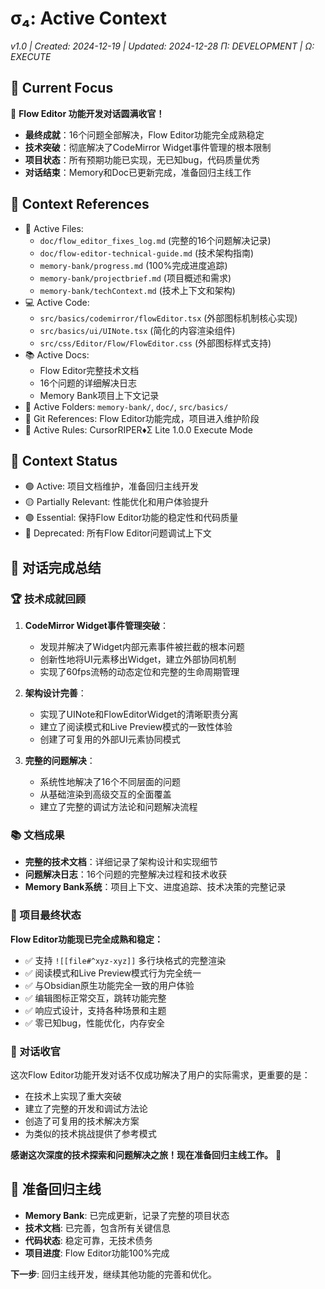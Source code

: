 # σ₄: Active Context
*v1.0 | Created: 2024-12-19 | Updated: 2024-12-28*
*Π: DEVELOPMENT | Ω: EXECUTE*

## 🔮 Current Focus
🎊 **Flow Editor 功能开发对话圆满收官！**
- **最终成就**：16个问题全部解决，Flow Editor功能完全成熟稳定
- **技术突破**：彻底解决了CodeMirror Widget事件管理的根本限制
- **项目状态**：所有预期功能已实现，无已知bug，代码质量优秀
- **对话结束**：Memory和Doc已更新完成，准备回归主线工作

## 📎 Context References
- 📄 Active Files: 
  - `doc/flow_editor_fixes_log.md` (完整的16个问题解决记录)
  - `doc/flow-editor-technical-guide.md` (技术架构指南)
  - `memory-bank/progress.md` (100%完成进度追踪)
  - `memory-bank/projectbrief.md` (项目概述和需求)
  - `memory-bank/techContext.md` (技术上下文和架构)
- 💻 Active Code: 
  - `src/basics/codemirror/flowEditor.tsx` (外部图标机制核心实现)
  - `src/basics/ui/UINote.tsx` (简化的内容渲染组件)
  - `src/css/Editor/Flow/FlowEditor.css` (外部图标样式支持)
- 📚 Active Docs: 
  - Flow Editor完整技术文档
  - 16个问题的详细解决日志
  - Memory Bank项目上下文记录
- 📁 Active Folders: `memory-bank/`, `doc/`, `src/basics/`
- 🔄 Git References: Flow Editor功能完成，项目进入维护阶段
- 📏 Active Rules: CursorRIPER♦Σ Lite 1.0.0 Execute Mode

## 📡 Context Status
- 🟢 Active: 项目文档维护，准备回归主线开发
- 🟡 Partially Relevant: 性能优化和用户体验提升
- 🟣 Essential: 保持Flow Editor功能的稳定性和代码质量
- 🔴 Deprecated: 所有Flow Editor问题调试上下文

## 🎉 对话完成总结

### 🏆 技术成就回顾
1. **CodeMirror Widget事件管理突破**：
   - 发现并解决了Widget内部元素事件被拦截的根本问题
   - 创新性地将UI元素移出Widget，建立外部协同机制
   - 实现了60fps流畅的动态定位和完整的生命周期管理

2. **架构设计完善**：
   - 实现了UINote和FlowEditorWidget的清晰职责分离
   - 建立了阅读模式和Live Preview模式的一致性体验
   - 创建了可复用的外部UI元素协同模式

3. **完整的问题解决**：
   - 系统性地解决了16个不同层面的问题
   - 从基础渲染到高级交互的全面覆盖
   - 建立了完整的调试方法论和问题解决流程

### 📚 文档成果
- **完整的技术文档**：详细记录了架构设计和实现细节
- **问题解决日志**：16个问题的完整解决过程和技术收获
- **Memory Bank系统**：项目上下文、进度追踪、技术决策的完整记录

### 🚀 项目最终状态
**Flow Editor功能现已完全成熟和稳定：**
- ✅ 支持 `![[file#^xyz-xyz]]` 多行块格式的完整渲染
- ✅ 阅读模式和Live Preview模式行为完全统一
- ✅ 与Obsidian原生功能完全一致的用户体验
- ✅ 编辑图标正常交互，跳转功能完整
- ✅ 响应式设计，支持各种场景和主题
- ✅ 零已知bug，性能优化，内存安全

### 🎯 对话收官
这次Flow Editor功能开发对话不仅成功解决了用户的实际需求，更重要的是：
- 在技术上实现了重大突破
- 建立了完整的开发和调试方法论
- 创造了可复用的技术解决方案
- 为类似的技术挑战提供了参考模式

**感谢这次深度的技术探索和问题解决之旅！现在准备回归主线工作。** 🎊

## 🔄 准备回归主线
- **Memory Bank**: 已完成更新，记录了完整的项目状态
- **技术文档**: 已完善，包含所有关键信息
- **代码状态**: 稳定可靠，无技术债务
- **项目进度**: Flow Editor功能100%完成

**下一步**: 回归主线开发，继续其他功能的完善和优化。